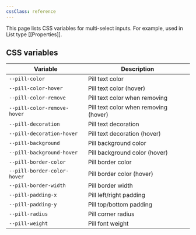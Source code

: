 ```yaml
---
cssClass: reference
---
```


This page lists CSS variables for multi-select inputs. For example, used in List type [[Properties]].

## CSS variables

| Variable                    | Description                           |
| --------------------------- | ------------------------------------- |
| `--pill-color`              | Pill text color                       |
| `--pill-color-hover`        | Pill text color (hover)               |
| `--pill-color-remove`       | Pill text color when removing         |
| `--pill-color-remove-hover` | Pill text color when removing (hover) |
| `--pill-decoration`         | Pill text decoration                  |
| `--pill-decoration-hover`   | Pill text decoration (hover)          |
| `--pill-background`         | Pill background color                 |
| `--pill-background-hover`   | Pill background color (hover)         |
| `--pill-border-color`       | Pill border color                     |
| `--pill-border-color-hover` | Pill border color (hover)             |
| `--pill-border-width`       | Pill border width                     |
| `--pill-padding-x`          | Pill left/right padding               |
| `--pill-padding-y`          | Pill top/bottom padding               |
| `--pill-radius`             | Pill corner radius                    |
| `--pill-weight`             | Pill font weight                      | 